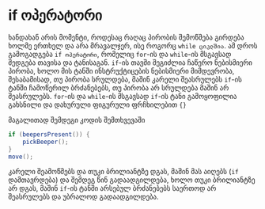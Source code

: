# if ოპერატორი
ხანდახან არის მომენტი, როდესაც რაღაც პირობის შემოწმება გირდება ხოლმე ერთხელ და არა მრავალჯერ, ისე როგორც `while ციკლშია`. ამ დროს გამოგადგება `if ოპერატორი`, რომელიც `for`-ის და `while`-ის მსგავსად შედგება თავისა და ტანისაგან. `if`-ის თავში შეგიძლია ჩაწერო ნებისმიერი პირობა, ხოლო მის ტანში ინსტრუქტიცების ნებისმიერი მიმდევრობა, შესაბამისად, თუ პირობა სრულდება, მაშინ კარელი შეასრულებს `if`-ის ტანში ჩამოწერილ ბრძანებებს, თუ პირობა არ სრულდება მაშინ არ შეასრულებს. `for`-ის და `while`-ის მსგავსად  `if`-ის ტანი გამოყოფილია გახსნილი და დახურული ფიგურული ფრჩხილებით `{}`  

მაგალითად შემდეგი კოდის შემთხვევაში
```java
if (beepersPresent()) {
    pickBeeper();
}
move();
```

კარელი შეამოწმებს და თუკი ბრილიანტზე დგას, მაშინ მას აიღებს (`if` დამთავრდება) და შემდეგ წინ გადაადგილდება, ხოლო თუკი ბრილიანტზე არ დგას, მაშინ `if`-ის ტანში არსებულ ბრძანებებს საერთოდ არ შეასრულებს და უბრალოდ გადაადგილდება.
